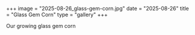 +++
image = "2025-08-26_glass-gem-corn.jpg"
date = "2025-08-26"
title = "Glass Gem Corn"
type = "gallery"
+++

Our growing glass gem corn